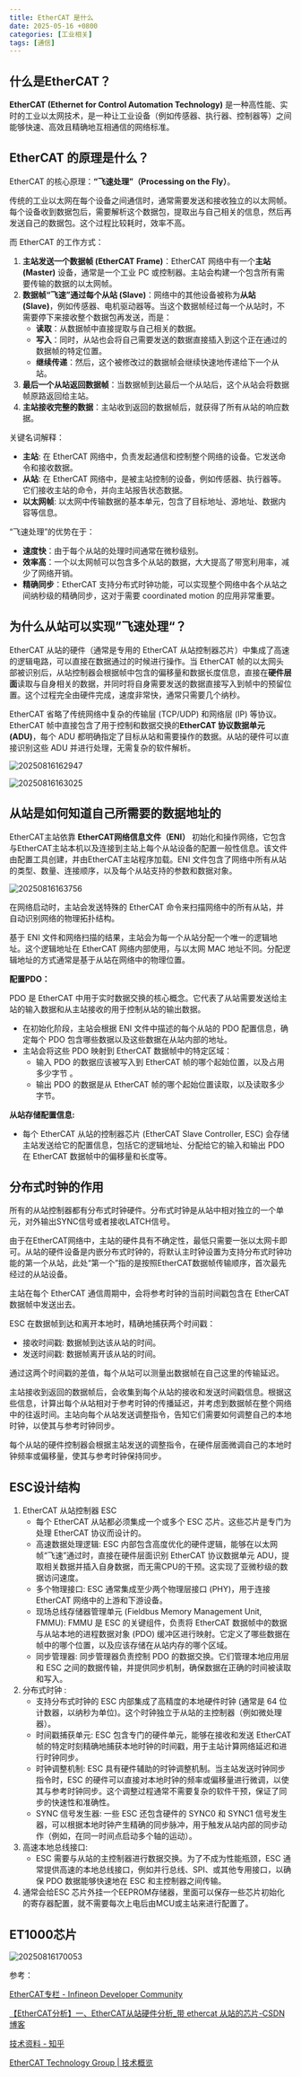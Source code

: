 ```yaml
---
title: EtherCAT 是什么
date: 2025-05-16 +0800
categories: [工业相关]
tags: [通信]
---
```


## 什么是EtherCAT？

**EtherCAT (Ethernet for Control Automation Technology)** 是一种高性能、实时的工业以太网技术，是一种让工业设备（例如传感器、执行器、控制器等）之间能够快速、高效且精确地互相通信的网络标准。

## EtherCAT 的原理是什么？

EtherCAT 的核心原理：**“飞速处理”（Processing on the Fly）**。

传统的工业以太网在每个设备之间通信时，通常需要发送和接收独立的以太网帧。每个设备收到数据包后，需要解析这个数据包，提取出与自己相关的信息，然后再发送自己的数据包。这个过程比较耗时，效率不高。

而 EtherCAT 的工作方式：

1. **主站发送一个数据帧 (EtherCAT Frame)**：EtherCAT 网络中有一个**主站 (Master)** 设备，通常是一个工业 PC 或控制器。主站会构建一个包含所有需要传输的数据的以太网帧。
2. **数据帧“飞速”通过每个从站 (Slave)**：网络中的其他设备被称为**从站 (Slave)**，例如传感器、电机驱动器等。当这个数据帧经过每一个从站时，不需要停下来接收整个数据包再发送，而是：
    - **读取**：从数据帧中直接提取与自己相关的数据。
    - **写入**：同时，从站也会将自己需要发送的数据直接插入到这个正在通过的数据帧的特定位置。
    - **继续传递**：然后，这个被修改过的数据帧会继续快速地传递给下一个从站。
3. **最后一个从站返回数据帧**：当数据帧到达最后一个从站后，这个从站会将数据帧原路返回给主站。
4. **主站接收完整的数据**：主站收到返回的数据帧后，就获得了所有从站的响应数据。

关键名词解释：

- **主站**: 在 EtherCAT 网络中，负责发起通信和控制整个网络的设备。它发送命令和接收数据。
- **从站**: 在 EtherCAT 网络中，是被主站控制的设备，例如传感器、执行器等。它们接收主站的命令，并向主站报告状态数据。
- **以太网帧**: 以太网中传输数据的基本单元，包含了目标地址、源地址、数据内容等信息。


“飞速处理”的优势在于：

- **速度快**：由于每个从站的处理时间通常在微秒级别。
- **效率高**：一个以太网帧可以包含多个从站的数据，大大提高了带宽利用率，减少了网络开销。
- **精确同步**：EtherCAT 支持分布式时钟功能，可以实现整个网络中各个从站之间纳秒级的精确同步，这对于需要 coordinated motion 的应用非常重要。

## 为什么从站可以实现”飞速处理“？

EtherCAT 从站的硬件（通常是专用的 EtherCAT 从站控制器芯片）中集成了高速的逻辑电路，可以直接在数据通过的时候进行操作。当 EtherCAT 帧的以太网头部被识别后，从站控制器会根据帧中包含的偏移量和数据长度信息，直接在**硬件层面**读取与自身相关的数据，并同时将自身需要发送的数据直接写入到帧中的预留位置。这个过程完全由硬件完成，速度非常快，通常只需要几个纳秒。

EtherCAT 省略了传统网络中复杂的传输层 (TCP/UDP) 和网络层 (IP) 等协议。EtherCAT 帧中直接包含了用于控制和数据交换的**EtherCAT 协议数据单元 (ADU)**，每个 ADU 都明确指定了目标从站和需要操作的数据。从站的硬件可以直接识别这些 ADU 并进行处理，无需复杂的软件解析。

![20250816162947](https://cdn.jsdelivr.net/gh/bigfishtwo/BlogPics@main/imgs/20250816162947.png)

![20250816163025](https://cdn.jsdelivr.net/gh/bigfishtwo/BlogPics@main/imgs/20250816163025.png)

## 从站是如何知道自己所需要的数据地址的

EtherCAT主站依靠 **EtherCAT网络信息文件（ENI）** 初始化和操作网络，它包含与EtherCAT主站本机以及连接到主站上每个从站设备的配置一般性信息。该文件由配置工具创建，并由EtherCAT主站程序加载。ENI 文件包含了网络中所有从站的类型、数量、连接顺序，以及每个从站支持的参数和数据对象。

![20250816163756](https://cdn.jsdelivr.net/gh/bigfishtwo/BlogPics@main/imgs/20250816163756.png)


在网络启动时，主站会发送特殊的 EtherCAT 命令来扫描网络中的所有从站，并自动识别网络的物理拓扑结构。

基于 ENI 文件和网络扫描的结果，主站会为每一个从站分配一个唯一的逻辑地址。这个逻辑地址在 EtherCAT 网络内部使用，与以太网 MAC 地址不同。分配逻辑地址的方式通常是基于从站在网络中的物理位置。

**配置PDO：**

PDO 是 EtherCAT 中用于实时数据交换的核心概念。它代表了从站需要发送给主站的输入数据和从主站接收的用于控制从站的输出数据。

- 在初始化阶段，主站会根据 ENI 文件中描述的每个从站的 PDO 配置信息，确定每个 PDO 包含哪些数据以及这些数据在从站内部的地址。
- 主站会将这些 PDO 映射到 EtherCAT 数据帧中的特定区域：
    - 输入 PDO 的数据应该被写入到 EtherCAT 帧的哪个起始位置，以及占用多少字节 。
    - 输出 PDO 的数据是从 EtherCAT 帧的哪个起始位置读取，以及读取多少字节。

**从站存储配置信息:**

- 每个 EtherCAT 从站的控制器芯片 (EtherCAT Slave Controller, ESC) 会存储主站发送给它的配置信息，包括它的逻辑地址、分配给它的输入和输出 PDO 在 EtherCAT 数据帧中的偏移量和长度等。

## 分布式时钟的作用

所有的从站控制器都有分布式时钟硬件。分布式时钟是从站中相对独立的一个单元，对外输出SYNC信号或者接收LATCH信号。

由于在EtherCAT网络中，主站的硬件具有不确定性，最低只需要一张以太网卡即可。从站的硬件设备是内嵌分布式时钟的，将默认主时钟设置为支持分布式时钟功能的第一个从站，此处“第一个”指的是按照EtherCAT数据帧传输顺序，首次最先经过的从站设备。

主站在每个 EtherCAT 通信周期中，会将参考时钟的当前时间戳包含在 EtherCAT 数据帧中发送出去。

ESC 在数据帧到达和离开本地时，精确地捕获两个时间戳：

- 接收时间戳: 数据帧到达该从站的时间。
- 发送时间戳: 数据帧离开该从站的时间。

通过这两个时间戳的差值，每个从站可以测量出数据帧在自己这里的传输延迟。

主站接收到返回的数据帧后，会收集到每个从站的接收和发送时间戳信息。根据这些信息，计算出每个从站相对于参考时钟的传播延迟，并考虑到数据帧在整个网络中的往返时间。主站向每个从站发送调整指令，告知它们需要如何调整自己的本地时钟，以使其与参考时钟同步。

每个从站的硬件控制器会根据主站发送的调整指令，在硬件层面微调自己的本地时钟频率或偏移量，使其与参考时钟保持同步。

## ESC设计结构

1. EtherCAT 从站控制器 ESC
   - 每个 EtherCAT 从站都必须集成一个或多个 ESC 芯片。这些芯片是专门为处理 EtherCAT 协议而设计的。
   - 高速数据处理逻辑: ESC 内部包含高度优化的硬件逻辑，能够在以太网帧“飞速”通过时，直接在硬件层面识别 EtherCAT 协议数据单元 ADU，提取相关数据并插入自身数据，而无需CPU的干预。这实现了亚微秒级的数据访问速度。
   - 多个物理接口: ESC 通常集成至少两个物理层接口 (PHY)，用于连接 EtherCAT 网络中的上游和下游设备。
   - 现场总线存储器管理单元 (Fieldbus Memory Management Unit, FMMU): FMMU 是 ESC 的关键组件，负责将 EtherCAT 数据帧中的数据与从站本地的进程数据对象 (PDO) 缓冲区进行映射。它定义了哪些数据在帧中的哪个位置，以及应该存储在从站内存的哪个区域。
   - 同步管理器: 同步管理器负责控制 PDO 的数据交换。它们管理本地应用层和 ESC 之间的数据传输，并提供同步机制，确保数据在正确的时间被读取和写入。
2. 分布式时钟 :
   - 支持分布式时钟的 ESC 内部集成了高精度的本地硬件时钟 (通常是 64 位计数器，以纳秒为单位)。这个时钟独立于从站的主控制器（例如微处理器）。
   - 时间戳捕获单元: ESC 包含专门的硬件单元，能够在接收和发送 EtherCAT 帧的特定时刻精确地捕获本地时钟的时间戳，用于主站计算网络延迟和进行时钟同步。
   - 时钟调整机制: ESC 具有硬件辅助的时钟调整机制。当主站发送时钟同步指令时，ESC 的硬件可以直接对本地时钟的频率或偏移量进行微调，以使其与参考时钟同步。这个调整过程通常不需要复杂的软件干预，保证了同步的快速性和准确性。
   - SYNC 信号发生器: 一些 ESC 还包含硬件的 SYNC0 和 SYNC1 信号发生器，可以根据本地时钟产生精确的同步脉冲，用于触发从站内部的同步动作（例如，在同一时间点启动多个轴的运动）。
3. 高速本地总线接口:
   - ESC 需要与从站的主控制器进行数据交换。为了不成为性能瓶颈，ESC 通常提供高速的本地总线接口，例如并行总线、SPI、或其他专用接口，以确保 PDO 数据能够快速地在 ESC 和主控制器之间传输。
4. 通常会给ESC 芯片外挂一个EEPROM存储器，里面可以保存一些芯片初始化的寄存器配置，就不需要每次上电后由MCU或主站来进行配置了。

## ET1000芯片
![20250816170053](https://cdn.jsdelivr.net/gh/bigfishtwo/BlogPics@main/imgs/20250816170053.png)


参考：

[EtherCAT专栏 - Infineon Developer Community](https://community.infineon.com/t5/%E5%8D%9A%E5%AE%A2/EtherCAT%E4%B8%93%E6%A0%8F/ba-p/705601#.)

[【EtherCAT分析】一、EtherCAT从站硬件分析_带 ethercat 从站的芯片-CSDN博客](https://blog.csdn.net/zhandouhu/article/details/102882356)

[技术资料 - 知乎](https://www.zhihu.com/column/c_1677732395158245377)

[EtherCAT Technology Group | 技术概览](https://www.ethercat.org.cn/cn/technology.html)